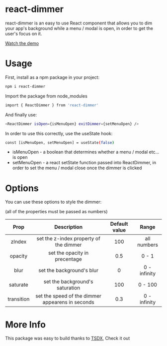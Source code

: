 # react-dimmer

react-dimmer is an easy to use React component that allows you to dim your app's background while a menu / modal is open, in order to get the user's focus on it.

<a href="https://codesandbox.io/s/react-dimmer-7k18i" target="_blank">Watch the demo</a>

# Usage

First, install as a npm package in your project:

```sh
npm i react-dimmer
```

Import the package from node_modules

```sh
import { ReactDimmer } from 'react-dimmer'
```

And finally use:

```sh
<ReactDimmer isOpen={isMenuOpen} exitDimmer={setMenuOpen} />
```

In order to use this correctly, use the useState hook:

```sh
const [isMenuOpen, setMenuOpen] = useState(false)
```

* isMenuOpen - a boolean that determines whether a menu / modal etc... is open
* setMenuOpen - a react setState function passed into ReactDimmer, in order to set the menu / modal close once the dimmer is clicked

# Options

You can use these options to style the dimmer:

(all of the properties must be passed as numbers)

| Prop            | Description                                      | Default value | Range        |
| :-------------: | :-------------:                                  | :-----:       | :-------:    |
| zIndex          | set the z-index property of the dimmer           | 100           | all numbers  |
| opacity         | set the opacity in precentage                    | 0.5           | 0 - 1        |
| blur            | set the background's blur                        | 0             | 0 - infinity |
| saturate        | set the background's saturation                  | 100           | 0 - 100      |
| transition      | set the speed of the dimmer appearens in seconds | 0.3           | 0 - infinity |


# More Info

This package was easy to build thanks to <a href="https://tsdx.io/">TSDX</a>, Check it out
